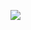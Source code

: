 <a href="https://codeclimate.com/github/ng1ee/the_method/maintainability"><img src="https://api.codeclimate.com/v1/badges/8e753abbaa1d32c596c8/maintainability" /></a>
